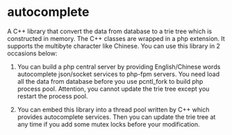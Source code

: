 # autocomplete
A C++ library that convert the data from database to a trie tree which is constructed in memory. The C++ classes are wrapped in a php extension.
It supports the multibyte character like Chinese. You can use this library in 2 occasions below:

1)	You can build a php central server by providing English/Chinese words autocomplete json/socket services to php-fpm servers. You need load all the data from database before you use pcntl_fork to build php process pool. Attention, you cannot update the trie tree except you restart the process pool.

2)	You can embed this library into a thread pool written by C++ which provides autocomplete services. Then you can update the trie tree at any time if you add some mutex locks before your modification.
